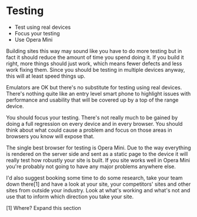# Testing

  * Test using real devices
  * Focus your testing
  * Use Opera Mini

Building sites this way may sound like you have to do more testing but in fact it should reduce the amount of time you spend doing it. If you build it right, more things should just work, which means fewer defects and less work fixing them. Since you should be testing in multiple devices anyway, this will at least speed things up. 

Emulators are OK but there's no substitute for testing using real devices. There's nothing quite like an entry level smart phone to highlight issues with performance and usability that will be covered up by a top of the range device.

You should focus your testing. There's not really much to be gained by doing a full regression on every device and in every browser. You should think about what could cause a problem and focus on those areas in browsers you know will expose that.

The single best browser for testing is Opera Mini. Due to the way everything is rendered on the server side and sent as a static page to the device it will really test how robustly your site is built. If you site works well in Opera Mini you're probably not going to have any major problems anywhere else.

I'd also suggest booking some time to do some research, take your team down there[1] and have a look at your site, your competitors' sites and other sites from outside your industry. Look at what's working and what's not and use that to inform which direction you take your site.

[1] Where? 
Expand this section
